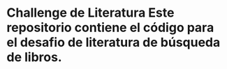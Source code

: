 # Challenge de Literatura Este repositorio contiene el código para el desafio de literatura de búsqueda de libros.
